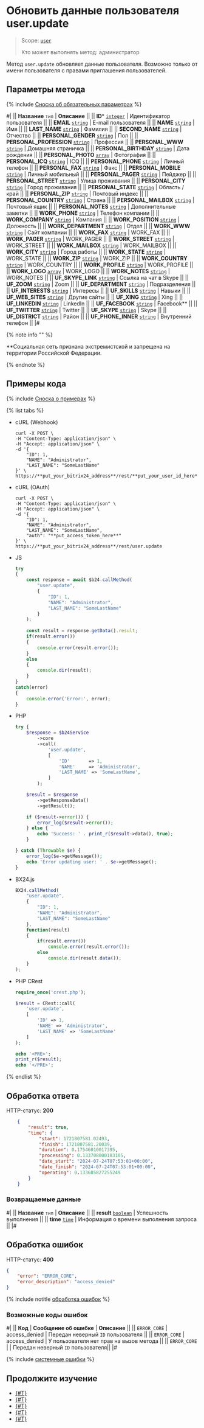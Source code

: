 # Обновить данные пользователя user.update

> Scope: [`user`](../scopes/permissions.md)
>
> Кто может выполнять метод: администратор

Метод `user.update` обновляет данные пользователя. Возможно только от имени пользователя с правами приглашения пользователей.

## Параметры метода

{% include [Сноска об обязательных параметрах](../../_includes/required.md) %}

#|
|| **Название**
`тип` | **Описание** ||
|| **ID***
[`integer`](../data-types.md) | Идентификатор пользователя ||
|| **EMAIL**
[`string`](../data-types.md) | E-mail пользователя ||
|| **NAME**
[`string`](../data-types.md) | Имя ||
|| **LAST_NAME**
[`string`](../data-types.md) | Фамилия ||
|| **SECOND_NAME**
[`string`](../data-types.md) | Отчество ||
|| **PERSONAL_GENDER**
[`string`](../data-types.md) | Пол ||
|| **PERSONAL_PROFESSION**
[`string`](../data-types.md) | Профессия ||
|| **PERSONAL_WWW**
[`string`](../data-types.md) | Домашняя страничка ||
|| **PERSONAL_BIRTHDAY**
[`string`](../data-types.md) | Дата рождения ||
|| **PERSONAL_PHOTO**
[`array`](../data-types.md) | Фотография ||
|| **PERSONAL_ICQ**
[`string`](../data-types.md) | ICQ ||
|| **PERSONAL_PHONE**
[`string`](../data-types.md) | Личный телефон ||
|| **PERSONAL_FAX**
[`string`](../data-types.md) | Факс ||
|| **PERSONAL_MOBILE**
[`string`](../data-types.md) | Личный мобильный ||
|| **PERSONAL_PAGER**
[`string`](../data-types.md) | Пейджер ||
|| **PERSONAL_STREET**
[`string`](../data-types.md) | Улица проживания ||
|| **PERSONAL_CITY**
[`string`](../data-types.md) | Город проживания ||
|| **PERSONAL_STATE**
[`string`](../data-types.md) | Область / край ||
|| **PERSONAL_ZIP**
[`string`](../data-types.md) | Почтовый индекс ||
|| **PERSONAL_COUNTRY**
[`string`](../data-types.md) | Страна ||
|| **PERSONAL_MAILBOX**
[`string`](../data-types.md) | Почтовый ящик ||
|| **PERSONAL_NOTES**
[`string`](../data-types.md) | Дополнительные заметки ||
|| **WORK_PHONE**
[`string`](../data-types.md) | Телефон компании ||
|| **WORK_COMPANY**
[`string`](../data-types.md) | Компания ||
|| **WORK_POSITION**
[`string`](../data-types.md) | Должность ||
|| **WORK_DEPARTMENT**
[`string`](../data-types.md) | Отдел ||
|| **WORK_WWW**
[`string`](../data-types.md) | Сайт компании ||
|| **WORK_FAX**
[`string`](../data-types.md) | WORK_FAX ||
|| **WORK_PAGER**
[`string`](../data-types.md) | WORK_PAGER ||
|| **WORK_STREET**
[`string`](../data-types.md) | WORK_STREET ||
|| **WORK_MAILBOX**
[`string`](../data-types.md) | WORK_MAILBOX ||
|| **WORK_CITY**
[`string`](../data-types.md) | Город работы ||
|| **WORK_STATE**
[`string`](../data-types.md) | WORK_STATE ||
|| **WORK_ZIP**
[`string`](../data-types.md) | WORK_ZIP ||
|| **WORK_COUNTRY**
[`string`](../data-types.md) | WORK_COUNTRY ||
|| **WORK_PROFILE**
[`string`](../data-types.md) | WORK_PROFILE ||
|| **WORK_LOGO**
[`array`](../data-types.md) | WORK_LOGO ||
|| **WORK_NOTES**
[`string`](../data-types.md) | WORK_NOTES ||
|| **UF_SKYPE_LINK**
[`string`](../data-types.md) | Ссылка на чат в Skype ||
|| **UF_ZOOM**
[`string`](../data-types.md) | Zoom ||
|| **UF_DEPARTMENT**
[`string`](../data-types.md) | Подразделения ||
|| **UF_INTERESTS**
[`string`](../data-types.md) | Интересы ||
|| **UF_SKILLS**
[`string`](../data-types.md) | Навыки ||
|| **UF_WEB_SITES**
[`string`](../data-types.md) | Другие сайты ||
|| **UF_XING**
[`string`](../data-types.md) | Xing ||
|| **UF_LINKEDIN**
[`string`](../data-types.md) | LinkedIn ||
|| **UF_FACEBOOK**
[`string`](../data-types.md) | Facebook** ||
|| **UF_TWITTER**
[`string`](../data-types.md) | Twitter ||
|| **UF_SKYPE**
[`string`](../data-types.md) | Skype ||
|| **UF_DISTRICT**
[`string`](../data-types.md) | Район ||
|| **UF_PHONE_INNER**
[`string`](../data-types.md) | Внутренний телефон ||
|#

{% note info "" %}

**Социальная сеть признана экстремистской и запрещена на территории Российской Федерации.

{% endnote %}

## Примеры кода

{% include [Сноска о примерах](../../_includes/examples.md) %}

{% list tabs %}

- cURL (Webhook)

    ```curl
    curl -X POST \
    -H "Content-Type: application/json" \
    -H "Accept: application/json" \
    -d '{
        "ID": 1,
        "NAME": "Administrator",
        "LAST_NAME": "SomeLastName"
    }' \
    https://**put_your_bitrix24_address**/rest/**put_your_user_id_here**/**put_your_webbhook_here**/user.update
    ```

- cURL (OAuth)

    ```curl
    curl -X POST \
    -H "Content-Type: application/json" \
    -H "Accept: application/json" \
    -d '{
        "ID": 1,
        "NAME": "Administrator",
        "LAST_NAME": "SomeLastName",
        "auth": "**put_access_token_here**"
    }' \
    https://**put_your_bitrix24_address**/rest/user.update
    ```

- JS


    ```js
    try
    {
    	const response = await $b24.callMethod(
    		"user.update",
    		{
    			"ID": 1,
    			"NAME": "Administrator",
    			"LAST_NAME": "SomeLastName"
    		}
    	);
    	
    	const result = response.getData().result;
    	if(result.error())
    	{
    		console.error(result.error());
    	}
    	else
    	{
    		console.dir(result);
    	}
    }
    catch(error)
    {
    	console.error('Error:', error);
    }
    ```

- PHP


    ```php
    try {
        $response = $b24Service
            ->core
            ->call(
                'user.update',
                [
                    'ID'       => 1,
                    'NAME'     => 'Administrator',
                    'LAST_NAME' => 'SomeLastName',
                ]
            );
    
        $result = $response
            ->getResponseData()
            ->getResult();
    
        if ($result->error()) {
            error_log($result->error());
        } else {
            echo 'Success: ' . print_r($result->data(), true);
        }
    
    } catch (Throwable $e) {
        error_log($e->getMessage());
        echo 'Error updating user: ' . $e->getMessage();
    }
    ```

- BX24.js

    ```js
    BX24.callMethod(
        "user.update",
        {
            "ID": 1,
            "NAME": "Administrator",
            "LAST_NAME": "SomeLastName"
        },
        function(result)
        {
            if(result.error())
                console.error(result.error());
            else
                console.dir(result.data());
        }
    );
    ```

- PHP CRest

    ```php
    require_once('crest.php');

    $result = CRest::call(
        'user.update',
        [
            'ID' => 1,
            'NAME' => 'Administrator',
            'LAST_NAME' => 'SomeLastName'
        ]
    );

    echo '<PRE>';
    print_r($result);
    echo '</PRE>';
    ```

{% endlist %}

## Обработка ответа

HTTP-статус: **200**

```json
    {
        "result": true,
        "time": {
            "start": 1721807581.02493,
            "finish": 1721807581.20039,
            "duration": 0.17546010017395,
            "processing": 0.133708000183105,
            "date_start": "2024-07-24T07:53:01+00:00",
            "date_finish": "2024-07-24T07:53:01+00:00",
            "operating": 0.133685827255249
        }
    }
```

### Возвращаемые данные

#|
|| **Название**
`тип` | **Описание** ||
|| **result**
[`boolean`](../data-types.md) | Успешность выполнения ||
|| **time**
[`time`](../data-types.md) | Информация о времени выполнения запроса ||
|#

## Обработка ошибок

HTTP-статус: **400**

```json
{
    "error": "ERROR_CORE",
    "error_description": "access_denied"
}
```

{% include notitle [обработка ошибок](../../_includes/error-info.md) %}

### Возможные коды ошибок

#|
|| **Код** | **Cообщение об ошибке** | **Описание** ||
|| `ERROR_CORE` | access_denied | Передан неверный `ID` пользователя ||
|| `ERROR_CORE` | access_denied | У пользователя нет прав на вызов метода ||
|| `ERROR_CORE` |  | Передан неверный `ID` пользователя||
|#

{% include [системные ошибки](../../_includes/system-errors.md) %}

## Продолжите изучение 

- [{#T}](./user-add.md)
- [{#T}](./user-get.md)
- [{#T}](./user-current.md)
- [{#T}](./user-search.md)
- [{#T}](./user-fields.md)
